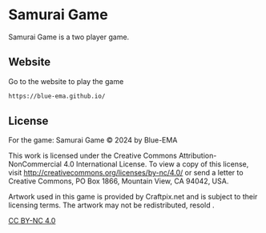 # Samurai Game
Samurai Game is a two player game.

## Website

Go to the website to play the game

```bash
https://blue-ema.github.io/
```

## License

For the game:
Samurai Game © 2024 by Blue-EMA

This work is licensed under the Creative Commons Attribution-NonCommercial 4.0 International License. 
To view a copy of this license, visit http://creativecommons.org/licenses/by-nc/4.0/ or send a letter to Creative Commons, PO Box 1866, Mountain View, CA 94042, USA.

Artwork used in this game is provided by Craftpix.net and is subject to their licensing terms. The artwork may not be redistributed, resold .

[CC BY-NC 4.0](http://creativecommons.org/licenses/by-nc/4.0/)

